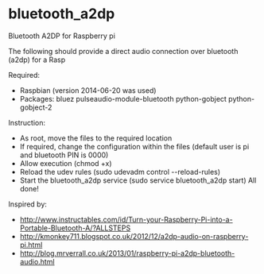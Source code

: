 bluetooth_a2dp
==============

Bluetooth A2DP for Raspberry pi

The following should provide a direct audio connection over bluetooth (a2dp) for a Rasp

Required:
- Raspbian (version 2014-06-20 was used)
- Packages: bluez pulseaudio-module-bluetooth python-gobject python-gobject-2

Instruction:
- As root, move the files to the required location
- If required, change the configuration within the files (default user is pi and bluetooth PIN is 0000)
- Allow execution (chmod +x)
- Reload the udev rules (sudo udevadm control --reload-rules)
- Start the bluetooth_a2dp service (sudo service bluetooth_a2dp start)
All done!

Inspired by:
- http://www.instructables.com/id/Turn-your-Raspberry-Pi-into-a-Portable-Bluetooth-A/?ALLSTEPS
- http://kmonkey711.blogspot.co.uk/2012/12/a2dp-audio-on-raspberry-pi.html
- http://blog.mrverrall.co.uk/2013/01/raspberry-pi-a2dp-bluetooth-audio.html
